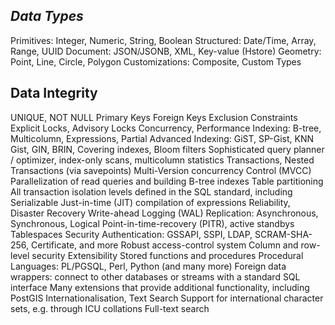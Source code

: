 ## _Data Types_

Primitives: Integer, Numeric, String, Boolean
Structured: Date/Time, Array, Range, UUID
Document: JSON/JSONB, XML, Key-value (Hstore)
Geometry: Point, Line, Circle, Polygon
Customizations: Composite, Custom Types

## Data Integrity

UNIQUE, NOT NULL
Primary Keys
Foreign Keys
Exclusion Constraints
Explicit Locks, Advisory Locks
Concurrency, Performance
Indexing: B-tree, Multicolumn, Expressions, Partial
Advanced Indexing: GiST, SP-Gist, KNN Gist, GIN, BRIN, Covering indexes, Bloom filters
Sophisticated query planner / optimizer, index-only scans, multicolumn statistics
Transactions, Nested Transactions (via savepoints)
Multi-Version concurrency Control (MVCC)
Parallelization of read queries and building B-tree indexes
Table partitioning
All transaction isolation levels defined in the SQL standard, including Serializable
Just-in-time (JIT) compilation of expressions
Reliability, Disaster Recovery
Write-ahead Logging (WAL)
Replication: Asynchronous, Synchronous, Logical
Point-in-time-recovery (PITR), active standbys
Tablespaces
Security
Authentication: GSSAPI, SSPI, LDAP, SCRAM-SHA-256, Certificate, and more
Robust access-control system
Column and row-level security
Extensibility
Stored functions and procedures
Procedural Languages: PL/PGSQL, Perl, Python (and many more)
Foreign data wrappers: connect to other databases or streams with a standard SQL interface
Many extensions that provide additional functionality, including PostGIS
Internationalisation, Text Search
Support for international character sets, e.g. through ICU collations
Full-text search
